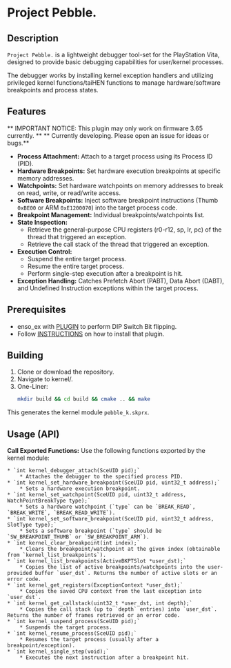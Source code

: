# Project Pebble.

## Description

`Project Pebble.` is a lightweight debugger tool-set for the PlayStation Vita, designed to provide basic debugging capabilities for user/kernel processes.

The debugger works by installing kernel exception handlers and utilizing privileged kernel functions/taiHEN functions to manage hardware/software breakpoints and process states.

## Features
** IMPORTANT NOTICE: This plugin may only work on firmware 3.65 currently. **
** Currently developing. Please open an issue for ideas or bugs.**
* **Process Attachment:** Attach to a target process using its Process ID (PID).
* **Hardware Breakpoints:** Set hardware execution breakpoints at specific memory addresses.
* **Watchpoints:** Set hardware watchpoints on memory addresses to break on read, write, or read/write access.
* **Software Breakpoints:** Inject software breakpoint instructions (Thumb `0xBE00` or ARM `0xE1200070`) into the target process code.
* **Breakpoint Management:** Individual breakpoints/watchpoints list.
* **State Inspection:**
    * Retrieve the general-purpose CPU registers (r0-r12, sp, lr, pc) of the thread that triggered an exception.
    * Retrieve the call stack of the thread that triggered an exception.
* **Execution Control:**
    * Suspend the entire target process.
    * Resume the entire target process.
    * Perform single-step execution after a breakpoint is hit.
* **Exception Handling:** Catches Prefetch Abort (PABT), Data Abort (DABT), and Undefined Instruction exceptions within the target process.

## Prerequisites

* enso_ex with [PLUGIN](https://github.com/Ishiharaerika/setdip/raw/refs/heads/main/bin/HWBKPTdip.skprx) to perform DIP Switch Bit flipping.
* Follow [INSTRUCTIONS](https://github.com/SKGleba/enso_ex?tab=readme-ov-file#synchronize-enso_ex-plugins) on how to install that plugin.

## Building

1.  Clone or download the repository.
2.  Navigate to kernel/.
3.  One-Liner:
    ```bash
    mkdir build && cd build && cmake .. && make
    ```

This generates the kernel module `pebble_k.skprx`.

## Usage (API)

**Call Exported Functions:** Use the following functions exported by the kernel module:

    * `int kernel_debugger_attach(SceUID pid);`
        * Attaches the debugger to the specified process PID.
    * `int kernel_set_hardware_breakpoint(SceUID pid, uint32_t address);`
        * Sets a hardware execution breakpoint.
    * `int kernel_set_watchpoint(SceUID pid, uint32_t address, WatchPointBreakType type);`
        * Sets a hardware watchpoint (`type` can be `BREAK_READ`, `BREAK_WRITE`, `BREAK_READ_WRITE`).
    * `int kernel_set_software_breakpoint(SceUID pid, uint32_t address, SlotType type);`
        * Sets a software breakpoint (`type` should be `SW_BREAKPOINT_THUMB` or `SW_BREAKPOINT_ARM`).
    * `int kernel_clear_breakpoint(int index);`
        * Clears the breakpoint/watchpoint at the given index (obtainable from `kernel_list_breakpoints`).
    * `int kernel_list_breakpoints(ActiveBKPTSlot *user_dst);`
        * Copies the list of active breakpoints/watchpoints into the user-provided buffer `user_dst`. Returns the number of active slots or an error code.
    * `int kernel_get_registers(ExceptionContext *user_dst);`
        * Copies the saved CPU context from the last exception into `user_dst`.
    * `int kernel_get_callstack(uint32_t *user_dst, int depth);`
        * Copies the call stack (up to `depth` entries) into `user_dst`. Returns the number of frames retrieved or an error code.
    * `int kernel_suspend_process(SceUID pid);`
        * Suspends the target process.
    * `int kernel_resume_process(SceUID pid);`
        * Resumes the target process (usually after a breakpoint/exception).
    * `int kernel_single_step(void);`
        * Executes the next instruction after a breakpoint hit.
